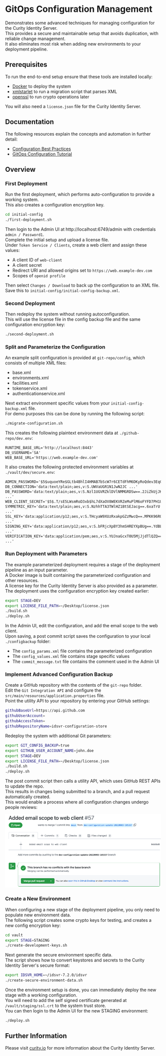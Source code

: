 # GitOps Configuration Management

Demonstrates some advanced techniques for managing configuration for the Curity Identity Server.\
This provides a secure and maintainable setup that avoids duplication, with reliable change management.\
It also eliminates most risk when adding new environments to your deployment pipeline.

## Prerequisites

To run the end-to-end setup ensure that these tools are installed locally:

- [Docker](https://www.docker.com/products/docker-desktop) to deploy the system
- [xmlstarlet](http://xmlstar.sourceforge.net/) to run a migration script that parses XML
- [openssl](https://www.openssl.org/source/) to run crypto operations later

You will also need a `license.json` file for the Curity Identity Server.

## Documentation

The following resources explain the concepts and automation in further detail:

- [Configuration Best Practices](https://curity.io/resources/learn/configuration-best-practices)
- [GitOps Configuration Tutorial](https://curity.io/resources/learn/gitops-configuration-management)

## Overview

### First Deployment

Run the first deployment, which performs auto-configuration to provide a working system.\
This also creates a configuration encryption key.

```bash
cd initial-config
./first-deployment.sh
```

Then login to the Admin UI at http://localhost:6749/admin with credentials `admin / Password1`.\
Complete the initial setup and upload a license file.\
Under `Token Service / Clients`, create a web client and assign these values:

- A client ID of `web-client`
- A client secret
- Redirect URI and allowed origins set to `https://web.example-dev.com`
- Scopes of `openid profile`

Then select `Changes / Download` to back up the configuration to an XML file.\
Save this to `initial-config/initial-config-backup.xml`.

### Second Deployment

Then redeploy the system without running autoconfiguration.\
This will use the license file in the config backup file and the same configuration encryption key:

```bash
./second-deployment.sh
```

### Split and Parameterize the Configuration

An example split configuration is provided at `git-repo/config`, which consists of multiple XML files:

- base.xml
- environments.xml
- facilities.xml
- tokenservice.xml
- authenticationservice.xml

Next extract environment specific values from your `initial-config-backup.xml` file.\
For demo purposes this can be done by running the following script:

```bash
./migrate-configuration.sh
```

This creates the following plaintext environment data at `./github-repo/dev.env`:

```text
RUNTIME_BASE_URL='http://localhost:8443'
DB_USERNAME='SA'
WEB_BASE_URL='https://web.example-dev.com'
```

It also creates the following protected environment variables at `./vault/dev/secure.env`:

```text
ADMIN_PASSWORD='$5$uquoeYRe$GLtb4BhlI4HMAB7bScW7r6CETdFhM6DKyRoQdev3EqC'
DB_CONNECTION='data:text/plain;aes,v:S.UWVaUGR1N1JwN2JC ...'
DB_PASSWORD='data:text/plain;aes,v:S.Nzl1UGVRZklDVlNMMGRDSw==.2JiZkUjJKhlvYQoMH ...'
WEB_CLIENT_SECRET='$5$.T/sE5LWsmRoD3xb$hL7dXaOV8WEKVRZeMuPlM6oFYFD7PH1UmUUHsirjaG1'
SYMMETRIC_KEY='data:text/plain;aes,v:S.NzhhTTA3TWlHZ1BtSEJacg==.6xaTrU ...'
SSL_KEY='data:application/p12;aes,v:S.THcyaW9XUzRxakpGZzMwcQ==.MPKK96RQ9z6 ...'
SIGNING_KEY='data:application/p12;aes,v:S.bFRjcXpBY3hmSHREYXpBUg==.YdBLTdZTGlW ...'
VERIFICATION_KEY='data:application/pem;aes,v:S.YUJnaGcxT0U5MjJjdTlQZQ==.RmC3nWa6x4 ...'
```

### Run Deployment with Parameters

The example parameterized deployment requires a stage of the deployment pipeline as an input parameter.\
A Docker image is built containing the parameterized configuration and other resources.\
A license key for the Curity Identity Server is also provided as a parameter.\
The deployment uses the configuration encryption key created earlier:

```bash
export STAGE=DEV
export LICENSE_FILE_PATH=~/Desktop/license.json
./build.sh
./deploy.sh
```

In the Admin UI, edit the configuration, and add the email scope to the web client.\
Upon saving, a post commit script saves the configuration to your local `./configbackup` folder:

- The `config_params.xml` file contains the parameterized configuration
- The `config_values.xml` file contains stage specific values
- The `commit_message.txt` file contains the comment used in the Admin UI

### Implement Advanced Configuration Backup

Create a GitHub repository with the contents of the `git-repo` folder.\
Edit the `Git Integration API` and configure the `src/main/resources/application.properties` file.\
Point the utility API to your repository by entering your GitHub settings:

```bash
githubBaseUrl=https://api.github.com
githubUserAccount=
githubAccessToken=
githubRepositoryName=idsvr-configuration-store
```

Redeploy the system with additional Git parameters:

```bash
export GIT_CONFIG_BACKUP=true
export GITHUB_USER_ACCOUNT_NAME=john.doe
export STAGE=DEV
export LICENSE_FILE_PATH=~/Desktop/license.json
./build.sh
./deploy.sh
```

The post commit script then calls a utility API, which uses GitHub REST APIs to update the repo.\
This results in changes being submitted to a branch, and a pull request automatically created.\
This would enable a process where all configuration changes undergo people reviews:

![Pull Request](doc/pull-request.png)

### Create a New Environment

When configuring a new stage of the deployment pipeline, you only need to populate new environment data.\
The following script creates some crypto keys for testing, and creates a new config encryption key:

```bash
cd vault
export STAGE=STAGING
./create-development-keys.sh
```

Next generate the secure environment specific data.\
The script shows how to convert keystores and secrets to the Curity Identity Server's secure format:

```bash
export IDSVR_HOME=~/idsvr-7.2.0/idsvr
./create-secure-environment-data.sh
```

Once the environment setup is done, you can immediately deploy the new stage with a working configuration.\
You will need to add the self signed certificate generated at `/vault/staging/ssl.crt` to the system trust store.\
You can then login to the Admin UI for the new STAGING environment:

```bash
./deploy.sh
```

## Further Information

Please visit [curity.io](https://curity.io/) for more information about the Curity Identity Server.

